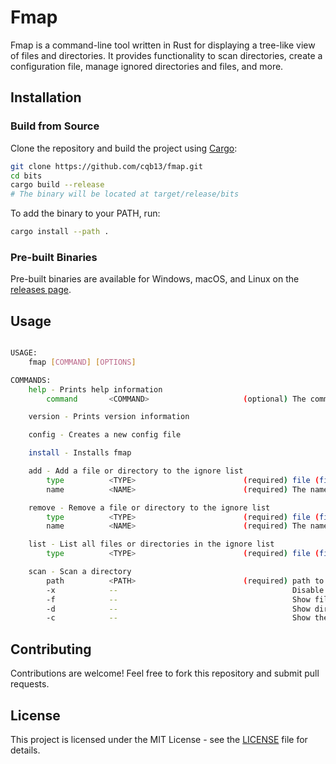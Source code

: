 # Fmap

Fmap is a command-line tool written in Rust for displaying a tree-like view of files and directories. It provides functionality to scan directories, create a configuration file, manage ignored directories and files, and more.

## Installation

### Build from Source

Clone the repository and build the project using [Cargo](https://doc.rust-lang.org/cargo/getting-started/installation.html):

```sh
git clone https://github.com/cqb13/fmap.git
cd bits
cargo build --release
# The binary will be located at target/release/bits
```

To add the binary to your PATH, run:

```sh
cargo install --path .
```

### Pre-built Binaries

Pre-built binaries are available for Windows, macOS, and Linux on the [releases page](https://github.com/cqb13/ti-tools/releases).

## Usage

```sh

USAGE:
    fmap [COMMAND] [OPTIONS]

COMMANDS:
    help - Prints help information
        command       <COMMAND>                     (optional) The command you want help with

    version - Prints version information

    config - Creates a new config file

    install - Installs fmap

    add - Add a file or directory to the ignore list
        type          <TYPE>                        (required) file (file) or directory (dir)
        name          <NAME>                        (required) The name of the file/file ending or directory

    remove - Remove a file or directory to the ignore list
        type          <TYPE>                        (required) file (file) or directory (dir)
        name          <NAME>                        (required) The name of the file/file ending or directory

    list - List all files or directories in the ignore list
        type          <TYPE>                        (required) file (file) or directory (dir)

    scan - Scan a directory
        path          <PATH>                        (required) path to a directory
        -x            --                                       Disable file extentions
        -f            --                                       Show file sizes
        -d            --                                       Show directory sizes
        -c            --                                       Show the file count in a directory
```

## Contributing

Contributions are welcome! Feel free to fork this repository and submit pull requests.

## License

This project is licensed under the MIT License - see the [LICENSE](LICENSE) file for details.
